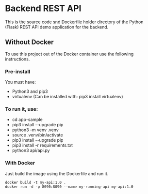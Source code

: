# Backend REST API
This is the source code snd Dockerfile holder directory of the Python (Flask) REST API demo application for the backend.

## Without Docker
To use this project out of the Docker container use the following instructions.
 
### Pre-install
You must have:
- Python3 and pip3
- virtualenv (Can be installed with: pip3 install virtualenv)

### To run it, use:
- cd app-sample
- pip3 install --upgrade pip
- python3 -m venv .venv
- source .venv/bin/activate
- pip3 install --upgrade pip
- pip3 install -r requirements.txt
- python3 api/api.py

### With Docker
Just build the image using the Dockerfile and run it.
```
docker build -t my-api:1.0 .
docker run -d -p 8090:8090 --name my-running-api my-api:1.0
```
